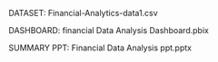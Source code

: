 DATASET: Financial-Analytics-data1.csv

DASHBOARD: financial Data Analysis Dashboard.pbix

SUMMARY PPT: Financial Data Analysis ppt.pptx
